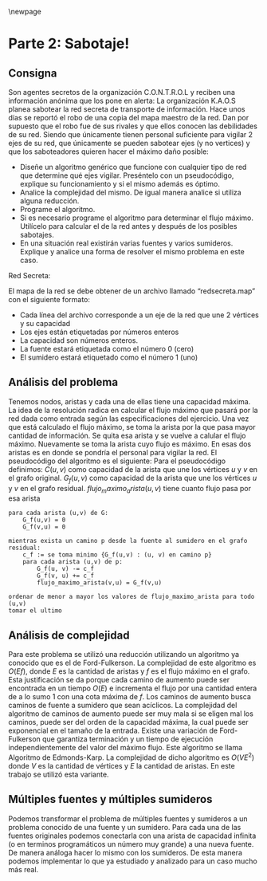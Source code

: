 
\newpage

# Parte 2: Sabotaje!

## Consigna

Son agentes secretos de la organización C.O.N.T.R.O.L y reciben una información anónima que los pone en alerta: La organización K.A.O.S planea sabotear la red secreta de transporte de información. Hace unos días se reportó el robo de una copia del mapa maestro de la red. Dan por supuesto que el robo fue de sus rivales y que ellos conocen las debilidades de su red. Siendo que únicamente tienen personal suficiente para vigilar 2 ejes de su red, que únicamente se pueden sabotear ejes (y no vertices) y que los saboteadores quieren hacer el máximo daño posible:

 - Diseñe un algoritmo genérico que funcione con cualquier tipo de red que determine qué ejes vigilar. Preséntelo con un pseudocódigo, explique su funcionamiento y si el mismo además es óptimo.
 - Analice la complejidad del mismo. De igual manera analice si utiliza alguna reducción.
 - Programe el algoritmo.
 - Si es necesario programe el algoritmo para determinar el flujo máximo. Utilícelo para calcular el de la red antes y después de los posibles sabotajes.
 - En una situación real existirán varias fuentes y varios sumideros. Explique y analice una forma de resolver el mismo problema en este caso.

Red Secreta:

El mapa de la red se debe obtener de un archivo llamado “redsecreta.map” con el siguiente formato:

 - Cada línea del archivo corresponde a un eje de la red que une 2 vértices y su capacidad
 - Los ejes están etiquetadas por números enteros
 - La capacidad son números enteros.
 - La fuente estará etiquetada como el número 0 (cero)
 - El sumidero estará etiquetado como el número 1 (uno)


## Análisis del problema

Tenemos nodos, aristas y cada una de ellas tiene una capacidad máxima. La idea de la resolución radica en calcular el flujo máximo que pasará por la red dada como entrada según las especificaciones del ejercicio. Una vez que está calculado el flujo máximo, se toma la arista por la que pasa mayor cantidad de información. Se quita esa arista y se vuelve a calular el flujo máximo. Nuevamente se toma la arista cuyo flujo es máximo. En esas dos aristas es en donde se pondría el personal para vigilar la red.
El pseudocódigo del algoritmo es el siguiente:
Para el pseudocódigo definimos:
$C(u,v)$ como capacidad de la arista que une los vértices $u$ y $v$ en el grafo original.
$G_f(u,v)$ como capacidad de la arista que une los vértices $u$ y $v$ en el grafo residual.
$flujo_maximo_arista(u,v)$ tiene cuanto flujo pasa por esa arista

```
para cada arista (u,v) de G:
    G_f(u,v) = 0
    G_f(v,u) = 0

mientras exista un camino p desde la fuente al sumidero en el grafo residual:
    c_f := se toma minimo {G_f(u,v) : (u, v) en camino p}
    para cada arista (u,v) de p:
        G_f(u, v) -= c_f
        G_f(v, u) += c_f
        flujo_maximo_arista(v,u) = G_f(v,u)

ordenar de menor a mayor los valores de flujo_maximo_arista para todo (u,v)
tomar el ultimo
```

## Análisis de complejidad
Para este problema se utilizó una reducción utilizando un algoritmo ya conocido que es el de Ford-Fulkerson. La complejidad de este algoritmo es $O(Ef)$, donde $E$ es la cantidad de aristas y $f$ es el flujo máximo en el grafo. Esta justificación se da porque cada camino de aumento puede ser encontrada en un tiempo $O(E)$ e incrementa el flujo por una cantidad entera de a lo sumo $1$ con una cota máxima de $f$.
Los caminos de aumento busca caminos de fuente a sumidero que sean acíclicos. La complejidad del algoritmo de caminos de aumento puede ser muy mala si se eligen mal los caminos, puede ser del orden de la capacidad máxima, la cual puede ser exponencial en el tamaño de la entrada.
Existe una variación de Ford-Fulkerson que garantiza terminación y un tiempo de ejecución independientemente del valor del máximo flujo. Este algoritmo se llama Algoritmo de Edmonds-Karp. La complejidad de dicho algoritmo es $O(VE^2)$ donde $V$ es la cantidad de vértices y $E$ la cantidad de aristas. En este trabajo se utilizó esta variante.

## Múltiples fuentes y múltiples sumideros
Podemos transformar el problema de múltiples fuentes y sumideros a un problema conocido de una fuente y un sumidero. Para cada una de las fuentes originales podemos conectarla con una arista de capacidad infinita (o en terminos programáticos un número muy grande) a una nueva fuente. De manera análoga hacer lo mismo con los sumideros. De esta manera podemos implementar lo que ya estudiado y analizado para un caso mucho más real.
